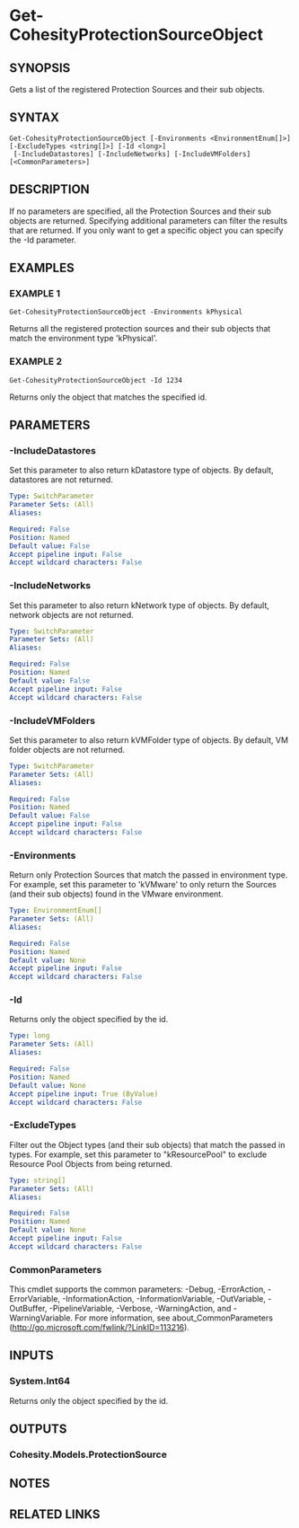 # Get-CohesityProtectionSourceObject

## SYNOPSIS
Gets a list of the registered Protection Sources and their sub objects.

## SYNTAX

```
Get-CohesityProtectionSourceObject [-Environments <EnvironmentEnum[]>] [-ExcludeTypes <string[]>] [-Id <long>]
 [-IncludeDatastores] [-IncludeNetworks] [-IncludeVMFolders] [<CommonParameters>]
```

## DESCRIPTION
If no parameters are specified, all the Protection Sources and their sub objects are returned.
Specifying additional parameters can filter the results that are returned.
If you only want to get a specific object you can specify the -Id parameter.

## EXAMPLES

### EXAMPLE 1
```
Get-CohesityProtectionSourceObject -Environments kPhysical
```

Returns all the registered protection sources and their sub objects that match the environment type 'kPhysical'.

### EXAMPLE 2
```
Get-CohesityProtectionSourceObject -Id 1234
```

Returns only the object that matches the specified id.

## PARAMETERS

### -IncludeDatastores
Set this parameter to also return kDatastore type of objects.
By default, datastores are not returned.

```yaml
Type: SwitchParameter
Parameter Sets: (All)
Aliases:

Required: False
Position: Named
Default value: False
Accept pipeline input: False
Accept wildcard characters: False
```

### -IncludeNetworks
Set this parameter to also return kNetwork type of objects.
By default, network objects are not returned.

```yaml
Type: SwitchParameter
Parameter Sets: (All)
Aliases:

Required: False
Position: Named
Default value: False
Accept pipeline input: False
Accept wildcard characters: False
```

### -IncludeVMFolders
Set this parameter to also return kVMFolder type of objects.
By default, VM folder objects are not returned.

```yaml
Type: SwitchParameter
Parameter Sets: (All)
Aliases:

Required: False
Position: Named
Default value: False
Accept pipeline input: False
Accept wildcard characters: False
```

### -Environments
Return only Protection Sources that match the passed in environment type.
For example, set this parameter to 'kVMware' to only return the Sources (and their sub objects) found in the VMware environment.

```yaml
Type: EnvironmentEnum[]
Parameter Sets: (All)
Aliases:

Required: False
Position: Named
Default value: None
Accept pipeline input: False
Accept wildcard characters: False
```

### -Id
Returns only the object specified by the id.

```yaml
Type: long
Parameter Sets: (All)
Aliases:

Required: False
Position: Named
Default value: None
Accept pipeline input: True (ByValue)
Accept wildcard characters: False
```

### -ExcludeTypes
Filter out the Object types (and their sub objects) that match the passed in types.
For example, set this parameter to "kResourcePool" to exclude Resource Pool Objects from being returned.

```yaml
Type: string[]
Parameter Sets: (All)
Aliases:

Required: False
Position: Named
Default value: None
Accept pipeline input: False
Accept wildcard characters: False
```

### CommonParameters
This cmdlet supports the common parameters: -Debug, -ErrorAction, -ErrorVariable, -InformationAction, -InformationVariable, -OutVariable, -OutBuffer, -PipelineVariable, -Verbose, -WarningAction, and -WarningVariable.
For more information, see about_CommonParameters (http://go.microsoft.com/fwlink/?LinkID=113216).

## INPUTS

### System.Int64
Returns only the object specified by the id.

## OUTPUTS

### Cohesity.Models.ProtectionSource
## NOTES

## RELATED LINKS

